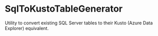 # SqlToKustoTableGenerator
Utility to convert existing SQL Server tables to their Kusto (Azure Data Explorer) equivalent.
